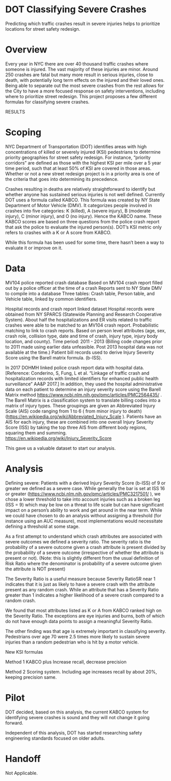 # DOT Classifying Severe Crashes
Predicting which traffic crashes result in severe injuries helps to prioritize locations for street safety redesign.

# Overview
Every year in NYC there are over 40 thousand traffic crashes where someone is injured. The vast majority of these injuries are minor. Around 250 crashes are fatal but many more result in serious injuries, close to death, with potentially long term effects on the injured and their loved ones. Being able to separate out the most severe crashes from the rest allows for the City to have a more focused response on safety interventions, including where to prioritize street redesign. This project proposes a few different formulas for classifying severe crashes.

RESULTS


# Scoping
NYC Department of Transportation (DOT) identifies areas with high concentrations of killed or severely injured (KSI) pedestrians to determine priority geographies for street safety redesign. For instance, “priority corridors” are defined as those with the highest KSI per mile over a 5 year time period, such that at least 50% of KSI are covered in those areas. Whether or not a new street redesign project is in a priority area is one of the criteria that goes into determining its precedence.

Crashes resulting in deaths are relatively straightforward to identify but whether anyone has sustained serious injuries is not well defined. Currently DOT uses a formula called KABCO. This formula was created by NY State Department of Motor Vehicle (DMV). It categorizes people involved in crashes into five categories: K (killed), A (severe injury), B (moderate injury), C (minor injury), and O (no injury). Hence the KABCO name. These KABCO scores are based on three questions from the police crash report that ask the police to evaluate the injured person(s). DOT’s KSI metric only refers to crashes with a K or A score from KABCO.

While this formula has been used for some time, there hasn’t been a way to evaluate it or improve on it.

# Data 

MV104 police reported crash database 
Based on MV104 crash report filled out by a police officer at the time of a crash
Reports sent to NY State DMV to compile into a database
Three tables: Crash table, Person table, and Vehicle table, linked by common identifiers.

Hospital records and crash report linked dataset
Hospital records were obtained from NY SPARCS (Statewide Planning and Research Cooperative System).
About half the hospitalizations and ER visits related to traffic crashes were able to be matched to an MV104 crash report.
Probabilistic matching to link to crash reports. Based on person level attributes (age, sex, crash role, collision type, date and time of crash, injury type, injury body location, and county). 
Time period: 2011 - 2013 (Billing code changes prior to 2011 made using earlier data unfeasible. Post 2013 hospital data was not available at the time.)
Patient bill records used to derive Injury Severity Score using the Barell matrix formula. (b-ISS). 

In 2017 DOHMH linked police crash report data with hospital data. [Reference: Conderino, S, Fung, L  et al. “Linkage of traffic crash and hospitalization records with limited identifiers for enhanced public health surveillance” AA&P 2017.]   In addition, they used the hospital administrative data on each patient to determine an injury severity score using the Barell Matrix method https://www.ncbi.nlm.nih.gov/pmc/articles/PMC2564435/ .  The Barell Matrix is a classification system to translate billing codes into a matrix of injury types. These groupings are given an Abbreviated Injury Scale (AIS) code ranging from 1 to 6 ( from minor injury to death) (https://en.wikipedia.org/wiki/Abbreviated_Injury_Scale ).  Patients have an AIS for each injury, these are combined into one overall Injury Severity Score (ISS) by taking the top three AIS from different body regions, squaring them and summing. https://en.wikipedia.org/wiki/Injury_Severity_Score

This gave us a valuable dataset to start our analysis.


# Analysis
Defining severe: 
Patients with a derived Injury Severity Score (b-ISS) of 9 or greater we defined as a severe case. While generally the bar is set at ISS 16 or greater (https://www.ncbi.nlm.nih.gov/pmc/articles/PMC3217501/ ), we chose a lower threshold to take into account injuries such as a broken leg (ISS = 9) which may be low on a threat to life scale but can have significant impact on a person’s ability to work and get around in the near term. 
While we could have chosen to do an analysis without assigning a threshold (for instance using an AUC measure), most implementations would necessitate defining a threshold at some stage.

As a first attempt to understand which crash attributes are associated with severe outcomes we defined a severity ratio. The severity ratio is the probability of a severe outcome given a crash attribute is present divided by the probability of a severe outcome (irrespective of whether the attribute is present or not). (Note: this is slightly different from the usual definition of Risk Ratio where the denominator is probability of a severe outcome given the attribute is NOT present) 

The Severity Ratio is a useful measure because Severity RatioSR near 1 indicates that it is just as likely to have a severe crash with the attribute present as any random crash.  While an attribute that has a Severity Ratio greater than 1 indicates a higher likelihood of a severe crash compared to a random crash.

We found that most attributes listed as K or A from KABCO ranked high on the Severity Ratio. The exceptions are eye injuries and burns, both of which do not have enough data points to assign a meaningful Severity Ratio. 

The other finding was that age is extremely important in classifying severity. Pedestrians over age 70 were 2.5 times more likely to sustain severe injuries than a random pedestrian who is hit by a motor vehicle. 

New KSI formulas

Method 1 KABCO plus
Increase recall, decrease precision

Method 2 Scoring system.
Including age increases recall by about 20%, keeping precision same.




# Pilot
DOT decided, based on this analysis, the current KABCO system for identifying severe crashes is sound and they will not change it going forward. 

Independent of this analysis, DOT has started researching safety engineering standards focused on older adults. 

# Handoff
Not Applicable.
